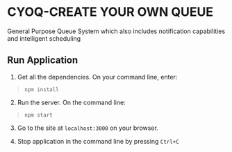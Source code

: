 # CYOQ-CREATE YOUR OWN QUEUE
General Purpose Queue System which also includes notification capabilities and intelligent scheduling

## Run Application
1. Get all the dependencies. On your command line, enter:
> ```npm install```

2. Run the server. On the command line:
> ```npm start```

3. Go to the site at `localhost:3000` on your browser.

4. Stop application in the command line by pressing `Ctrl+C`

